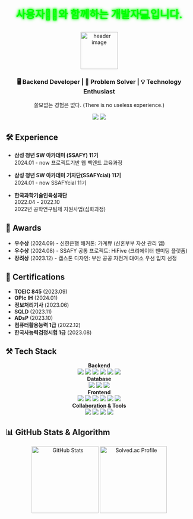<h1 align="center"><strong style="color: #00FF00; text-shadow: 0 0 5px #00FF00, 0 0 10px #00FF00;">사용자👩‍💼와 함께하는 개발자💻입니다.</strong></h1>
<p align="center">
  <img src="https://velog.velcdn.com/images/bapdung/post/8bb1a561-4ca9-4080-8cb5-54b8ddfae469/image.png" alt="header image" width="100px">
</p>
<h3 align="center">🖥️ Backend Developer | 🚀 Problem Solver | 💡 Technology Enthusiast</h3>
<p align="center">쓸모없는 경험은 없다. (There is no useless experience.)</p>
<div align="center">
  <a href="https://velog.io/@bapdung/posts"><img src="https://img.shields.io/badge/Tech%20Blog-20C997?style=for-the-badge&logo=velog&logoColor=white"></a>
  <a href="https://blog.naver.com/bapdung"><img src="https://img.shields.io/badge/Daily%20Blog-03C75A?style=for-the-badge&logo=naver&logoColor=white"></a>
</div>

## 🛠️ Experience

- **삼성 청년 SW 아카데미 (SSAFY) 11기**  
  2024.01 - now
  프로젝트기반 웹 백엔드 교육과정

- **삼성 청년 SW 아카데미 기자단(SSAFYcial) 11기**  
  2024.01 - now
  SSAFYcial 11기

- **한국과학기술인육성재단**  
  2022.04 - 2022.10  
  2022년 공학연구팀제 지원사업(심화과정)

## 🏅 Awards

- **우수상** (2024.09) - 신한은행 해커톤: 가계쀼 (신혼부부 자산 관리 앱)
- **우수상** (2024.08) - SSAFY 공통 프로젝트: HiFive (크리에이터 팬미팅 플랫폼)
- **장려상** (2023.12) - 캡스톤 디자인: 부산 공공 자전거 대여소 우선 입지 선정

## 📜 Certifications
- **TOEIC 845** (2023.09)  
- **OPIc IH** (2024.01)  
- **정보처리기사** (2023.06)  
- **SQLD** (2023.11)  
- **ADsP** (2023.10)  
- **컴퓨터활용능력 1급** (2022.12)  
- **한국사능력검정시험 1급** (2023.08)

## ⚒️ Tech Stack
<div align="center">
  <b>Backend</b><br>
  <img src="https://img.shields.io/badge/Spring-6DB33F?style=for-the-badge&logo=spring&logoColor=white">
  <img src="https://img.shields.io/badge/Spring%20Boot-6DB33F?style=for-the-badge&logo=spring-boot&logoColor=white">
  <img src="https://img.shields.io/badge/JPA-007396?style=for-the-badge&logo=java&logoColor=white">
  <img src="https://img.shields.io/badge/QueryDSL-4479A1?style=for-the-badge">
  <img src="https://img.shields.io/badge/MyBatis-BF2D20?style=for-the-badge">
  <img src="https://img.shields.io/badge/JSP-007396?style=for-the-badge&logo=java&logoColor=white">
</div>

<div align="center">
  <b>Database</b><br>
  <img src="https://img.shields.io/badge/MySQL-4479A1?style=for-the-badge&logo=mysql&logoColor=white">
  <img src="https://img.shields.io/badge/Oracle-F80000?style=for-the-badge&logo=oracle&logoColor=white">
  <img src="https://img.shields.io/badge/Redis-DC382D?style=for-the-badge&logo=redis&logoColor=white">
</div>

<div align="center">
  <b>Frontend</b><br>
  <img src="https://img.shields.io/badge/Vue.js-4FC08D?style=for-the-badge&logo=vue-dot-js&logoColor=white">
  <img src="https://img.shields.io/badge/JavaScript-F7DF1E?style=for-the-badge&logo=javascript&logoColor=black">
  <img src="https://img.shields.io/badge/HTML-E34F26?style=for-the-badge&logo=html5&logoColor=white">
  <img src="https://img.shields.io/badge/CSS-1572B6?style=for-the-badge&logo=css3&logoColor=white">
  <img src="https://img.shields.io/badge/Flutter-02569B?style=for-the-badge&logo=flutter&logoColor=white">
  <img src="https://img.shields.io/badge/Dart-0175C2?style=for-the-badge&logo=dart&logoColor=white">
</div>

<div align="center">
  <b>Collaboration & Tools</b><br>
  <img src="https://img.shields.io/badge/Notion-000000?style=for-the-badge&logo=notion&logoColor=white">
  <img src="https://img.shields.io/badge/GitLab-FC6D26?style=for-the-badge&logo=gitlab&logoColor=white">
  <img src="https://img.shields.io/badge/GitHub-181717?style=for-the-badge&logo=github&logoColor=white">
  <img src="https://img.shields.io/badge/Jira-0052CC?style=for-the-badge&logo=jira&logoColor=white">
</div>

<h2 align="left">📊 GitHub Stats & Algorithm</h2>

<div align="center">
  <img height="180em" src="https://github-readme-stats.vercel.app/api?username=bapdung&show_icons=true&theme=radical" alt="GitHub Stats" />
  <img height="180em" src="http://mazassumnida.wtf/api/v2/generate_badge?boj=wlgms0908" alt="Solved.ac Profile" />
</div>
